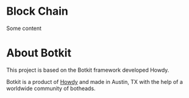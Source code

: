 # Block Chain

Some content

# About Botkit

This project is based on the Botkit framework developed Howdy.

Botkit is a product of [Howdy](https://howdy.ai) and made in Austin, TX with the help of a worldwide community of botheads.
